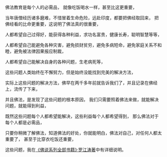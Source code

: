 佛法教育是每个人的必需品，
就像吃饭喝水一样，甚至比这更重要，

当年唐僧经历诸多磨难，不惜冒着生命危险，远赴印度，都要把佛经取回来，
把佛经看的比命更重要，这说明了佛法真的很重要，

人都希望自己过得好，能获得各种利益，求功名富贵，健康长寿，聪明智慧等等，

人都希望自己能避免各种灾害，避免损财贫穷，避免多病短命，避免家庭关系不和睦，避免被法律因果报应制裁，

人都希望自己能解决自身的各种问题，生老病死等，

这些问题人类始终在不懈努力，但是始终没能找到完美的解决方法，

实际上这些问题的解决方法，佛早在两千多年前就告诉我们了，并且记录在佛经上，流传了下来，

并且佛法，是发现了这些问题的根本原因，
我们只需要照着佛法来做，就能解决问题，就能得到利益，

既然这些问题每个人都希望能解决，这些利益每个人都希望得到，
那么佛法对于每个人都是必需品，

只要你稍微了解佛法，知道佛法的好处，你就能明白，佛法对自己，对任何人都太重要了，
甚至于比穿衣吃饭还重要，

这些问题，我在[《佛说系列全部书籍》·罗江涛著](https://www.kancloud.cn/@luojiangtao)中有详细说明。




